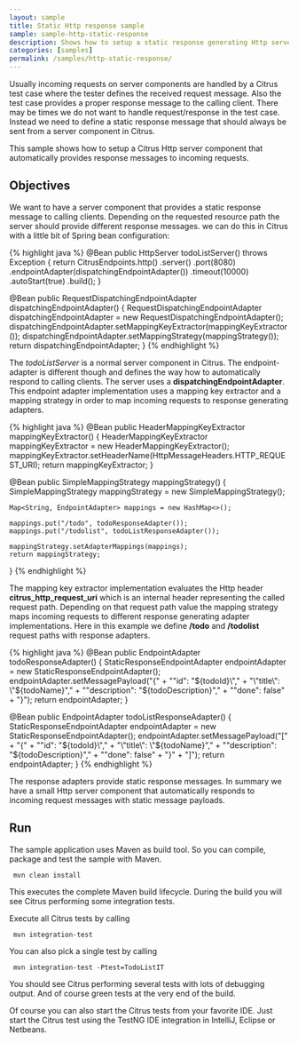```yaml
---
layout: sample
title: Static Http response sample
sample: sample-http-static-response
description: Shows how to setup a static response generating Http server component
categories: [samples]
permalink: /samples/http-static-response/
---
```


Usually incoming requests on server components are handled by a Citrus test case where the tester defines the received request message. Also the test
case provides a proper response message to the calling client. There may be times we do not want to handle request/response in the test case. Instead we
need to define a static response message that should always be sent from a server component in Citrus.

This sample shows how to setup a Citrus Http server component that automatically provides response messages to incoming requests.

Objectives
---------

We want to have a server component that provides a static response message to calling clients. Depending on the requested resource path the server
should provide different response messages. we can do this in Citrus with a little bit of Spring bean configuration:

{% highlight java %}
@Bean
public HttpServer todoListServer() throws Exception {
    return CitrusEndpoints.http()
            .server()
            .port(8080)
            .endpointAdapter(dispatchingEndpointAdapter())
            .timeout(10000)
            .autoStart(true)
            .build();
}

@Bean
public RequestDispatchingEndpointAdapter dispatchingEndpointAdapter() {
    RequestDispatchingEndpointAdapter dispatchingEndpointAdapter = new RequestDispatchingEndpointAdapter();
    dispatchingEndpointAdapter.setMappingKeyExtractor(mappingKeyExtractor());
    dispatchingEndpointAdapter.setMappingStrategy(mappingStrategy());
    return dispatchingEndpointAdapter;
}
{% endhighlight %}

The *todoListServer* is a normal server component in Citrus. The endpoint-adapter is different though and defines the way how to automatically respond to calling clients.
The server uses a **dispatchingEndpointAdapter**. This endpoint adapter implementation uses a mapping key extractor and a mapping strategy in order to map incoming requests to response generating
adapters.

{% highlight java %}
@Bean
public HeaderMappingKeyExtractor mappingKeyExtractor() {
    HeaderMappingKeyExtractor mappingKeyExtractor = new HeaderMappingKeyExtractor();
    mappingKeyExtractor.setHeaderName(HttpMessageHeaders.HTTP_REQUEST_URI);
    return mappingKeyExtractor;
}

@Bean
public SimpleMappingStrategy mappingStrategy() {
    SimpleMappingStrategy mappingStrategy = new SimpleMappingStrategy();

    Map<String, EndpointAdapter> mappings = new HashMap<>();

    mappings.put("/todo", todoResponseAdapter());
    mappings.put("/todolist", todoListResponseAdapter());

    mappingStrategy.setAdapterMappings(mappings);
    return mappingStrategy;
}
{% endhighlight %}

The mapping key extractor implementation evaluates the Http header **citrus_http_request_uri** which is an internal header representing the called request path. Depending on that request path value the
mapping strategy maps incoming requests to different response generating adapter implementations. Here in this example we define **/todo** and **/todolist** request paths with response
adapters.

{% highlight java %}
@Bean
public EndpointAdapter todoResponseAdapter() {
    StaticResponseEndpointAdapter endpointAdapter = new StaticResponseEndpointAdapter();
    endpointAdapter.setMessagePayload("{" +
                        "\"id\": \"${todoId}\"," +
                        "\"title\": \"${todoName}\"," +
                        "\"description\": \"${todoDescription}\"," +
                        "\"done\": false" +
                    "}");
    return endpointAdapter;
}

@Bean
public EndpointAdapter todoListResponseAdapter() {
    StaticResponseEndpointAdapter endpointAdapter = new StaticResponseEndpointAdapter();
    endpointAdapter.setMessagePayload("[" +
                        "{" +
                            "\"id\": \"${todoId}\"," +
                            "\"title\": \"${todoName}\"," +
                            "\"description\": \"${todoDescription}\"," +
                            "\"done\": false" +
                        "}" +
                    "]");
    return endpointAdapter;
}
{% endhighlight %}

The response adapters provide static response messages. In summary we have a small Http server component that automatically responds to incoming request messages
with static message payloads.

Run
---------

The sample application uses Maven as build tool. So you can compile, package and test the
sample with Maven.
 
     mvn clean install
    
This executes the complete Maven build lifecycle. During the build you will see Citrus performing some integration tests.

Execute all Citrus tests by calling

     mvn integration-test

You can also pick a single test by calling

     mvn integration-test -Ptest=TodoListIT

You should see Citrus performing several tests with lots of debugging output. 
And of course green tests at the very end of the build.

Of course you can also start the Citrus tests from your favorite IDE.
Just start the Citrus test using the TestNG IDE integration in IntelliJ, Eclipse or Netbeans.